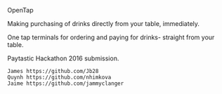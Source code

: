 OpenTap

Making purchasing of drinks directly from your table, immediately.

One tap terminals for ordering and paying for drinks- straight from your table.

Paytastic Hackathon 2016 submission.

    James https://github.com/Jb28
    Quynh https://github.com/nhimkova
    Jaime https://github.com/jammyclanger 
